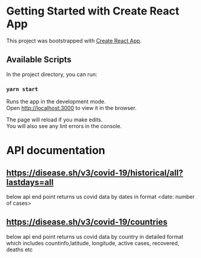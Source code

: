 # Getting Started with Create React App

This project was bootstrapped with [Create React App](https://github.com/facebook/create-react-app).

## Available Scripts

In the project directory, you can run:

### `yarn start`

Runs the app in the development mode.\
Open [http://localhost:3000](http://localhost:3000) to view it in the browser.

The page will reload if you make edits.\
You will also see any lint errors in the console.

# API documentation

## https://disease.sh/v3/covid-19/historical/all?lastdays=all

below api end point returns us covid data by dates in format <date: number of cases>

## https://disease.sh/v3/covid-19/countries

below api end point returns us covid data by country in detailed format which includes countinfo,latitude, longitude, active cases, recovered, deaths etc
